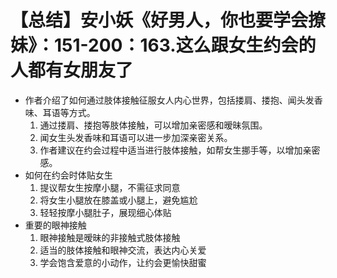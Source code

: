 # 【总结】安小妖《好男人，你也要学会撩妹》：151-200：163.这么跟女生约会的人都有女朋友了

-   作者介绍了如何通过肢体接触征服女人内心世界，包括搂肩、搂抱、闻头发香味、耳语等方式。
    1.  通过搂肩、搂抱等肢体接触，可以增加亲密感和暧昧氛围。
    2.  闻女生头发香味和耳语可以进一步加深亲密关系。
    3.  作者建议在约会过程中适当进行肢体接触，如帮女生挪手等，以增加亲密感。
-   如何在约会时体贴女生
    1.  提议帮女生按摩小腿，不需征求同意
    2.  将女生小腿放在膝盖或小腿上，避免尴尬
    3.  轻轻按摩小腿肚子，展现细心体贴
-   重要的眼神接触
    1.  眼神接触是暧昧的非接触式肢体接触
    2.  适当的肢体接触和眼神交流，表达内心关爱
    3.  学会饱含爱意的小动作，让约会更愉快甜蜜